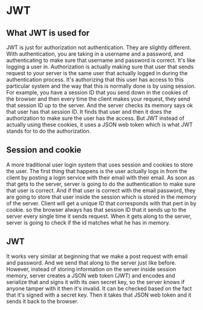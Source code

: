 # JWT

## What JWT is used for
JWT is just for authorization not authentication. They are slightly different. With authentication, you are taking in a username and a password, and authenticating to make sure that username and password is correct. It's like logging a user in. Authorization is actually making sure that user that sends request to your server is the same user that actually logged in during the authentication process. It's authorizing that this user has access to this particular system and the way that this is normally done is by using session. For example, you have a session ID that you send down in the cookies of the browser and then every time the client makes your request, they send that session ID up to the server. And the server checks its memory says ok that user has that session ID. It finds that user and then it does the authorization to make sure the user has the access. But JWT instead of actually using these cookies, it uses a JSON web token which is what JWT stands for to do the authorization. 

## Session and cookie
A more traditional user login system that uses session and cookies to store the user. The first thing that happens is the user actually logs in from the client by posting a login service with their email with their email. As soon as that gets to the server, server is going to do the authentication to make sure that user is correct. And if that user is correct with the email password, they are going to store that user inside the session which is stored in the memory of the server. Client will get a unique ID that corresponds with that pert in by cookie. so the browser always has that session ID that it sends up to the server every single time it sends request. When it gets along to the server, server is going to check if the id matches what he has in memory.

## JWT
It works very similar at beginning that we make a post request with email and password. And we send that along to the server just like before. However, instead of storing information on the server inside session memory, server creates a JSON web token (JWT) and encodes and serialize that and signs it with its own secret key, so the server knows if anyone tamper with it then it's invalid. It can be checked based on the fact that it's signed with a secret key. Then it takes that JSON web token and it sends it back to the browser.